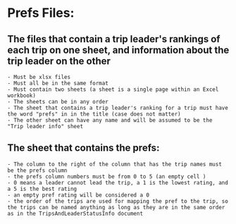 # Prefs Files: 
## The files that contain a trip leader's rankings of each trip on one sheet, and information about the trip leader on the other
    - Must be xlsx files
    - Must all be in the same format
    - Must contain two sheets (a sheet is a single page within an Excel workbook)
    - The sheets can be in any order
    - The sheet that contains a trip leader's ranking for a trip must have the word "prefs" in in the title (case does not matter)
    - The other sheet can have any name and will be assumed to be the "Trip leader info" sheet

## The sheet that contains the prefs:
    - The column to the right of the column that has the trip names must be the prefs column 
    - the prefs column numbers must be from 0 to 5 (an empty cell )
    - 0 means a leader cannot lead the trip, a 1 is the lowest rating, and a 5 is the best rating 
    - an empty pref rating will be considered a 0
    - the order of the trips are used for mapping the pref to the trip, so the trips can be named anything as long as they are in the same order as in the TripsAndLeaderStatusInfo document



